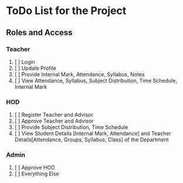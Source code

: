 # ToDo List for the Project

## Roles and Access

### Teacher

1. [ ] Login
2. [ ] Update Profile
3. [ ] Provide Internal Mark, Attendance, Syllabus, Notes
4. [ ] View Attendance, Syllabus, Subject Distribution, Time Schedule, Internal Mark

### HOD

1. [ ] Register Teacher and Advisor
2. [ ] Approve Teacher and Advisor
3. [ ] Provide Subject Distribution, Time Schedule
4. [ ] View Student Details [Internal Mark, Attendance] and Teacher Details[Attendance, Groups, Syllabus, Class] of the Department

### Admin

1. [ ] Approve HOD
2. [ ] Everything Else
